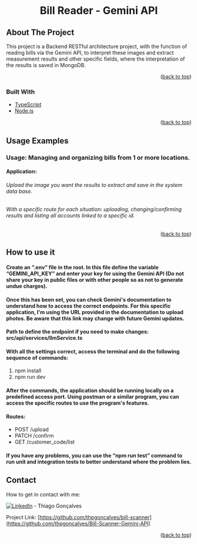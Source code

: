 <div id="top"></div>
<br />
<div align="center">
 <h1 align="center">Bill Reader - Gemini API</h3>
</div>

## About The Project

This project is a Backend RESTful architecture project, with the function of reading bills via the Gemini API, to interpret these images and extract measurement results and other specific fields, where the interpretation of the results is saved in MongoDB.

<p align="right">(<a href="#top">back to top</a>)</p>

### Built With

* [TypeScript](https://www.typescriptlang.org/)
* [Node.js](https://nodejs.org/)

<p align="right">(<a href="#top">back to top</a>)</p>

<!-- USAGE EXAMPLES -->
## Usage Examples

### Usage: Managing and organizing bills from 1 or more locations.

#### Application:
###### Upload the image you want the results to extract and save in the system data base. 
###### With a specific route for each situation: uploading, changing/confirming results and listing all accounts linked to a specific id.

<p align="right">(<a href="#top">back to top</a>)</p>

## How to use it

#### Create an “.env” file in the root. In this file define the variable “GEMINI_API_KEY” and enter your key for using the Gemini API (Do not share your key in public files or with other people so as not to generate undue charges).

#### Once this has been set, you can check Gemini's documentation to understand how to access the correct endpoints. For this specific application, I'm using the URL provided in the documentation to upload photos. Be aware that this link may change with future Gemini updates.

#### Path to define the endpoint if you need to make changes: src/api/services/llmService.ts

#### With all the settings correct, access the terminal and do the following sequence of commands:
1. npm install 
2. npm run dev

#### After the commands, the application should be running locally on a predefined access port. Using postman or a similar program, you can access the specific routes to use the program's features.

#### Routes:
- POST /upload
- PATCH /confirm
- GET /customer_code/list

#### If you have any problems, you can use the “npm run test” command to run unit and integration tests to better understand where the problem lies.

<!-- CONTACT -->
## Contact
How to get in contact with me:

[![LinkedIn][3.2]][3] - Thiago Gonçalves


[3.2]: https://raw.githubusercontent.com/MartinHeinz/MartinHeinz/master/linkedin-3-16.png
[3]: https://www.linkedin.com/in/thiago-pereira-goncalves/

Project Link: [https://github.com/thpgoncalves/bill-scanner](https://github.com/thpgoncalves/Bill-Scanner-Gemini-API)

<p align="right">(<a href="#top">back to top</a>)</p>
